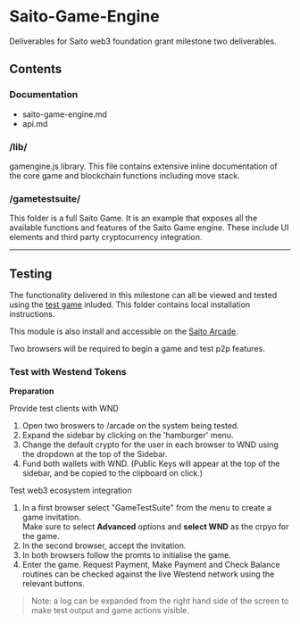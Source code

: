 # Saito-Game-Engine
Deliverables for Saito web3 foundation grant milestone two deliverables.

## Contents

### Documentation

* saito-game-engine.md 
* api.md
### /lib/
  gamengine.js library. This file contains extensive inline documentation of the core game and blockchain functions including move stack.

### /gametestsuite/

This folder is a full Saito Game. It is an example that exposes all the available functions and features of the Saito Game engine. These include UI elements and third party cryptocurrency integration.

---
## Testing

The functionality delivered in this milestone can all be viewed and tested using the [test game](/gametestsuite/) inluded. This folder contains local installation instructions.

This module is also install and accessible on the [Saito Arcade](https://saito.io/arcade).

Two browsers will be required to begin a game and test p2p features.

### Test with Westend Tokens

**Preparation**

Provide test clients with WND
1. Open two broswers to /arcade on the system being tested.
1. Expand the sidebar by clicking on the 'hamburger' menu.
2. Change the default crypto for the user in each browser to WND using the dropdown at the top of the Sidebar.
3. Fund both wallets with WND. (Public Keys will appear at the top of the sidebar, and be copied to the clipboard on click.)

Test web3 ecosystem integration
1. In a first browser select "GameTestSuite" from the menu to create a game invitation. <br />
  Make sure to select **Advanced** options and **select WND** as the crpyo for the game.
2. In the second browser, accept the invitation.
3. In both browsers follow the promts to initialise the game.
4. Enter the game. Request Payment, Make Payment and Check Balance routines can be checked against the live Westend network using the relevant buttons.
> Note: a log can be expanded from the right hand side of the screen to make test output and game actions visible.  